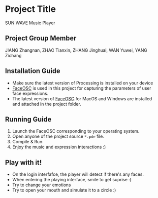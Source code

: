 # Project Title
 SUN WAVE Music Player

## Project Group Member
JIANG Zhangnan, ZHAO Tianxin, ZHANG Jinghuai, WAN Yuwei, YANG Zichang

## Installation Guide
- Make sure the latest version of Processing is installed on your device
- [FaceOSC](https://github.com/kylemcdonald/ofxFaceTracker/releases) is used in this project for capturing the parameters of user face expressions.
- The latest version of [FaceOSC](https://github.com/kylemcdonald/ofxFaceTracker/releases) for MacOS and Windows are installed and attached in the project folder.

## Running Guide
1. Launch the FaceOSC corresponding to your operating system. 
2. Open anyone of the project source `*.pde` file.
3. Compile & Run
4. Enjoy the music and expression interactions :)

## Play with it!
- On the login interfafce, the player will detect if there's any faces. 
- When entering the playing interface, smile to get suprise :)
- Try to change your emotions
- Try to open your mouth and simulate it to a circle :)

